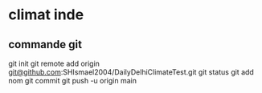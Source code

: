 # climat inde
## commande git
git init 
git remote add origin git@github.com:SHIsmael2004/DailyDelhiClimateTest.git
git status
git add nom
git commit
git push -u origin main

